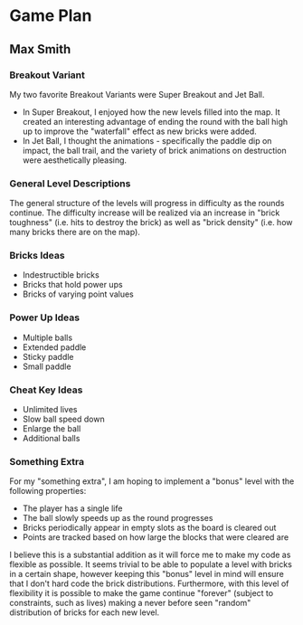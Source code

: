 # Game Plan
## Max Smith

### Breakout Variant
My two favorite Breakout Variants were Super Breakout and Jet Ball.
- In Super Breakout, I enjoyed how the new levels filled into the map. It created an interesting advantage of ending the round with the ball high up to improve the "waterfall" effect as new bricks were added. 
- In Jet Ball, I thought the animations - specifically the paddle dip on impact, the ball trail, and the variety of brick animations on destruction were aesthetically pleasing. 

### General Level Descriptions
The general structure of the levels will progress in difficulty as the rounds continue. The difficulty increase will be
realized via an increase in "brick toughness" (i.e. hits to destroy the brick) as well as "brick density" (i.e. how many
bricks there are on the map).

### Bricks Ideas
- Indestructible bricks
- Bricks that hold power ups
- Bricks of varying point values

### Power Up Ideas
- Multiple balls
- Extended paddle
- Sticky paddle
- Small paddle

### Cheat Key Ideas
- Unlimited lives
- Slow ball speed down
- Enlarge the ball
- Additional balls

### Something Extra
For my "something extra", I am hoping to implement a "bonus" level with the following properties:
- The player has a single life
- The ball slowly speeds up as the round progresses
- Bricks periodically appear in empty slots as the board is cleared out
- Points are tracked based on how large the blocks that were cleared are

I believe this is a substantial addition as it will force me to make my code as flexible as possible. It seems trivial
to be able to populate a level with bricks in a certain shape, however keeping this "bonus" level in mind will ensure
that I don't hard code the brick distributions. Furthermore, with this level of flexibility it is possible to make the
game continue "forever" (subject to constraints, such as lives) making a never before seen "random" distribution of
bricks for each new level.
